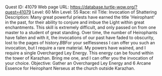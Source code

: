 Quest ID: 41079
Web page URL: https://database.turtle-wow.org/?quest=41079
Level: 60
Min Level: 55
Race: nil
Title: Invocation of Shattering
Description: Many great powerful priests have earned the title 'Heirophant' in the past, for their ability to conjure and imbue the Light within great enchantments. This skill is extremely difficult, and only passed on from one master to a student of great standing. Over time, the number of Heirophants have fallen and with it, the invocations of our past have faded to obscurity, lost to the pages of history.$B$BFor your selflessness I can offer you such an invocation, but I require a rare material. My powers have wained, and I require a single Overcharged Ley Energy. This energy can be found within the tower of Karazhan. Bring me one, and I can offer you the invocation of your choice.
Objective: Gather an Overcharged Ley Energy and 6 Arcane Essence for Heirophant Nerseus at the church outside Karazhan.
